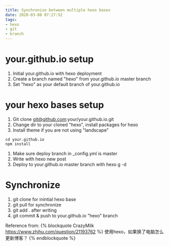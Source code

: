 ```yaml
---
title: Synchronize between multiple hexo bases
date: 2020-03-08 07:27:52
tags: 
- hexo
- git
- branch
---
```


# your.github.io setup

1. Initial your.github.io with hexo deployment
1. Create a branch named "hexo" from your.github.io master branch
1. Set "hexo" as your default branch of your.github.io

# your hexo bases setup
1. Git clone git@github.com:your/your.github.io.git
1. Change dir to your cloned "hexo", install packages for hexo
1. Install theme if you are not using "landscape"
```
cd your.github.io
npm install
```
1. Make sure deploy branch in _config.yml is master
1. Write with hexo new post
1. Deploy to your.github.io master branch with hexo g -d

# Synchronize
1. git clone for inintial hexo base
1. git pull for synchronize
1. git add . after writing
1. git commit & push to your.github.io "hexo" branch

Reference from:
{% blockquote CrazyMilk https://www.zhihu.com/question/21193762 %}
使用hexo，如果换了电脑怎么更新博客？
{% endblockquote %}
